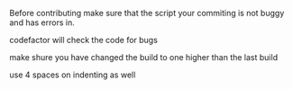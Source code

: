 Before contributing make sure that the script your commiting is not buggy and has errors in.

codefactor will check the code for bugs

make shure you have changed the build to one higher than the last build 

use 4 spaces on indenting as well

